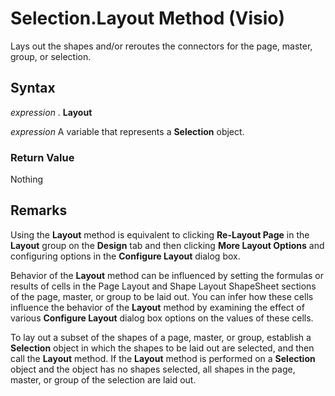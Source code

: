 
# Selection.Layout Method (Visio)

Lays out the shapes and/or reroutes the connectors for the page, master, group, or selection.


## Syntax

 _expression_ . **Layout**

 _expression_ A variable that represents a **Selection** object.


### Return Value

Nothing


## Remarks

Using the  **Layout** method is equivalent to clicking **Re-Layout Page** in the **Layout** group on the **Design** tab and then clicking **More Layout Options** and configuring options in the **Configure Layout** dialog box.

Behavior of the  **Layout** method can be influenced by setting the formulas or results of cells in the Page Layout and Shape Layout ShapeSheet sections of the page, master, or group to be laid out. You can infer how these cells influence the behavior of the **Layout** method by examining the effect of various **Configure Layout** dialog box options on the values of these cells.

To lay out a subset of the shapes of a page, master, or group, establish a  **Selection** object in which the shapes to be laid out are selected, and then call the **Layout** method. If the **Layout** method is performed on a **Selection** object and the object has no shapes selected, all shapes in the page, master, or group of the selection are laid out.

